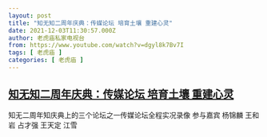 ```yaml
---
layout: post
title: "知无知二周年庆典：传媒论坛 培育土壤 重建心灵"
date: 2021-12-03T11:30:57.000Z
author: 老虎庙私家电视台
from: https://www.youtube.com/watch?v=dgyl8k7Bv7I
tags: [ 老虎庙 ]
categories: [ 老虎庙 ]
---
```

<!--1638531057000-->
[知无知二周年庆典：传媒论坛 培育土壤 重建心灵](https://www.youtube.com/watch?v=dgyl8k7Bv7I)
------

<div>
知无二周年知庆典上的三个论坛之一传媒论坛全程实况录像 参与嘉宾 杨锦麟 王和岩 占才强 王天定 江雪
</div>
